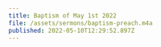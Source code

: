 ```yaml
---
title: Baptism of May 1st 2022
file: /assets/sermons/baptism-preach.m4a
published: 2022-05-10T12:29:52.897Z
---
```

